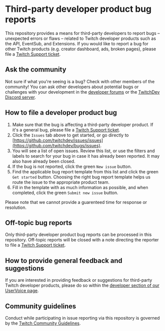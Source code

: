 # Third-party developer product bug reports
This repository provides a means for third-party developers to report bugs – unexpected errors or flaws – related to Twitch developer products such as the API, EventSub, and Extensions. If you would like to report a bug for other Twitch products (e.g. creator dashboard, ads, broken pages), please file a [Twitch Support ticket](https://help.twitch.tv/s/contactsupport).

## Ask the community
Not sure if what you're seeing is a bug? Check with other members of the community! You can ask other developers about potential bugs or challenges with your development in the [developer forums](https://discuss.dev.twitch.tv) or the [TwitchDev Discord server](https://link.twitch.tv/devchat).

## How to file a developer product bug
1. Make sure that the bug is affecting a third-party developer product. If it's a general bug, please file a [Twitch Support ticket](https://help.twitch.tv/s/contactsupport).
2. Click the `Issues` tab above to get started, or go directly to [https://github.com/twitchdev/issues/issues](https://github.com/twitchdev/bugs/issues).
3. You will see a list of open issues. Review this list, or use the filters and labels to search for your bug in case it has already been reported. It may also have already been closed.
4. If the bug is not reported, click the green `New issue` button.
5. Find the applicable bug report template from this list and click the green `Get started` button. Choosing the right bug report template helps us route the issue to the appropriate product team.
6. Fill in the template with as much information as possible, and when completed, click the green `Submit new issue` button.

Please note that we cannot provide a guarenteed time for response or resolution.

## Off-topic bug reports
Only third-party developer product bug reports can be processed in this repository. Off-topic reports will be closed with a note directing the reporter to file a [Twitch Support ticket](https://help.twitch.tv/s/contactsupport).

## How to provide general feedback and suggestions
If you are interested in providing feedback or suggestions for third-party Twitch developer products, please do so within the [developer section of our UserVoice page](https://twitch.uservoice.com/forums/310213-developers).

## Community guidelines
Conduct while participating in issue reporting via this repository is governed by the [Twitch Community Guidelines](https://www.twitch.tv/p/legal/community-guidelines/).
